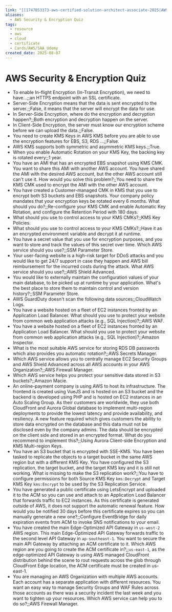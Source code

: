 ```yaml
---
link: "[[1747853373-aws-certified-solution-architect-associate-2025|AWS Certified Solution Architect Associate 2025]]"
aliases:
  - AWS Security & Encryption Quiz
tags:
  - resource
  - aws
  - cloud
  - certificate
  - Cards/AWS/SAA_Udemy
created_date: 2025-08-07
---
```

# AWS Security & Encryption Quiz
- To enable In-flight Encryption (In-Transit Encryption), we need to have...;;an HTTPS endpoint with an SSL certificate.
- Server-Side Encryption means that the data is sent encrypted to the server.;;False, it means that the server will encrypt the data for use.
- In Server-Side Encryption, where do the encryption and decryption happen?;;Both encryption and decryption happen on the server.
- In Client-Side Encryption, the server must know our encryption scheme before we can upload the data.;;False.
- You need to create KMS Keys in AWS KMS before you are able to use the encryption features for EBS, S3, RDS ...;;False.
- AWS KMS supports both symmetric and asymmetric KMS keys.;;True.
- When you enable Automatic Rotation on your KMS Key, the backing key is rotated every;;1 year.
- You have an AMI that has an encrypted EBS snapshot using KMS CMK. You want to share this AMI with another AWS account. You have shared the AMI with the desired AWS account, but the other AWS account still can't use it. How would you solve this problem?;;You need to share the KMS CMK used to encrypt the AMI with the other AWS account.
- You have created a Customer-managed CMK in KMS that you use to encrypt both S3 buckets and EBS snapshots. Your company policy mandates that your encryption keys be rotated every 6 months. What should you do?;;Re-configure your KMS CMK and enable Automatic Key Rotation, and configure the Retention Period with 180 days.
- What should you use to control access to your KMS CMKs?;;KMS Key Policies.
- What should you use to control access to your KMS CMKs?;;Have it as an encrypted environment variable and decrypt it at runtime.
- You have a secret value that you use for encryption purposes, and you want to store and track the values of this secret over time. Which AWS service should you use?;;SSM Parameter Store.
- Your user-facing website is a high-risk target for DDoS attacks and you would like to get 24/7 support in case they happen and AWS bill reimbursement for the incurred costs during the attack. What AWS service should you use?;;AWS Shield Advanced.
- You would like to externally maintain the configuration values of your main database, to be picked up at runtime by your application. What's the best place to store them to maintain control and version history?;;SSM Parameter Store.
- AWS GuardDuty doesn't scan the following data sources;;CloudWatch Logs.
- You have a website hosted on a fleet of EC2 instances fronted by an Application Load Balancer. What should you use to protect your website from common web application attacks (e.g., SQL Injection)?;;AWS WAF.
- You have a website hosted on a fleet of EC2 instances fronted by an Application Load Balancer. What should you use to protect your website from common web application attacks (e.g., SQL Injection)?;;Amazon Inspector.
- What is the most suitable AWS service for storing RDS DB passwords which also provides you automatic rotation?;;AWS Secrets Manager.
- Which AWS service allows you to centrally manage EC2 Security Groups and AWS Shield Advanced across all AWS accounts in your AWS Organization?;;AWS Firewall Manager.
- Which AWS service helps you protect your sensitive data stored in S3 buckets?;;Amazon Macie.
- An online-payment company is using AWS to host its infrastructure. The frontend is created using VueJS and is hosted on an S3 bucket and the backend is developed using PHP and is hosted on EC2 instances in an Auto Scaling Group. As their customers are worldwide, they use both CloudFront and Aurora Global database to implement multi-region deployments to provide the lowest latency and provide availability, and resiliency. A new feature required which gives customers the ability to store data encrypted on the database and this data must not be disclosed even by the company admins. The data should be encrypted on the client side and stored in an encrypted format. What do you recommend to implement this?;;Using Aurora Client-side Encryption and KMS Multi-region Keys.
- You have an S3 bucket that is encrypted with SSE-KMS. You have been tasked to replicate the objects to a target bucket in the same AWS region but with a different KMS Key. You have configured the S3 replication, the target bucket, and the target KMS key and it is still not working. What is missing to make the S3 replication work?;;You have to configure permissions for both Source KMS Key `kms:Decrypt` and Target KMS Key `kms:Encrypt` to be used by the S3 Replication Service.
- You have generated a public certificate using LetsEncrypt and uploaded it to the ACM so you can use and attach to an Application Load Balancer that forwards traffic to EC2 instances. As this certificate is generated outside of AWS, it does not support the automatic renewal feature. How would you be notified 30 days before this certificate expires so you can manually generate a new one?;;Configure EventBridge for daily expiration events from ACM to invoke SNS notifications to your email.
- You have created the main Edge-Optimized API Gateway in `us-west-2` AWS region. This main Edge-Optimized API Gateway forwards traffic to the second level API Gateway in `ap-southeast-1`. You want to secure the main API Gateway by attaching an ACM certificate to it. Which AWS region are you going to create the ACM certificate in?;;`us-east-1`, as the edge-optimized API Gateway is using AWS managed CloudFront distribution behind the scene to rout requests across the glob through CloudFront Edge location, the ACM certificate must be created in us-east-1.
- You are managing an AWS Organization with multiple AWS accounts. Each account has a separate application with different resources. You want an easy way to manage Security Groups and WAF Rules across those accounts as there was a security incident the last week and you want to tighten up your resources. Which AWS service can help you to do so?;;AWS Firewall Manager.





